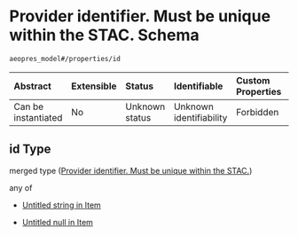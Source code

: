 # Provider identifier. Must be unique within the STAC. Schema

```txt
aeopres_model#/properties/id
```



| Abstract            | Extensible | Status         | Identifiable            | Custom Properties | Additional Properties | Access Restrictions | Defined In                                                                |
| :------------------ | :--------- | :------------- | :---------------------- | :---------------- | :-------------------- | :------------------ | :------------------------------------------------------------------------ |
| Can be instantiated | No         | Unknown status | Unknown identifiability | Forbidden         | Allowed               | none                | [model.schema.json\*](../../out/model.schema.json "open original schema") |

## id Type

merged type ([Provider identifier. Must be unique within the STAC.](model-properties-provider-identifier-must-be-unique-within-the-stac.md))

any of

*   [Untitled string in Item](model-properties-provider-identifier-must-be-unique-within-the-stac-anyof-0.md "check type definition")

*   [Untitled null in Item](model-properties-provider-identifier-must-be-unique-within-the-stac-anyof-1.md "check type definition")
